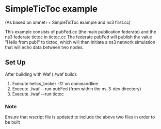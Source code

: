 # SimpleTicToc example
(As based on omnet++ SimpleTicToc example and ns3 first.cc) 

This example consists of pubFed.cc (the main publication federate) and the ns3 federate tictoc in tictoc.cc
The federate pubFed will publish the value "Hello from pub!" to tictoc, which will then initiate a ns3 network simulation that will echo data between two nodes.

## Set Up ##
After building with Waf (./waf build):
1. Execute helics_broker -f2 on commandline
2. Execute ./waf --run pubFed (from within the ns-3-dev directory)
3. Execute ./waf --run tictoc

### Note ###
Ensure that wscript file is updated to include the above two files in order to be built
